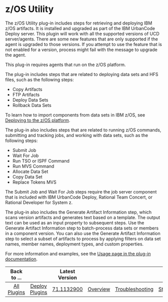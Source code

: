 
z/OS Utility
============


The z/OS Utility plug-in includes steps for retrieving and deploying IBM z/OS artifacts. It is installed and upgraded as part of the IBM UrbanCode Deploy server. This plugin will work with all the supported versions of UCD server/agents. There are some new features that are only supported if the agent is upgraded to those versions. If you attempt to use the feature that is not enabled for a version, process might fail with the message to upgrade the agent. 


This plug-in requires agents that run on the z/OS platform.


The plug-in includes steps that are related to deploying data sets and HFS files, such as the following steps:


* Copy Artifacts
* FTP Artifacts
* Deploy Data Sets
* Rollback Data Sets


To learn how to import components from data sets in IBM z/OS, see [Deploying to the z/OS platform](https://www.ibm.com/docs/en/urbancode-deploy/7.2.1?topic=integrating-deploying-components-zos-platform). 


The plug-in also includes steps that are related to running z/OS commands, submitting and tracking jobs, and working with data sets, such as the following steps:


* Submit Job
* Wait For Job
* Run TSO or ISPF Command
* Run MVS Command
* Allocate Data Set
* Copy Data Set
* Replace Tokens MVS


The Submit Job and Wait For Job steps require the job server component that is included with IBM UrbanCode Deploy, Rational Team Concert, or Rational Developer for System z.


The plug-in also includes the Generate Artifact Information step, which scans version artifacts and generates text based on a template. The output text can be used as an input property to subsequent steps. Use the Generate Artifact Information step to batch-process data sets or members in a component version. You can also use the Generate Artifact Information step to select a subset of artifacts to process by applying filters on data set names, member names, deployment types, and custom properties.


For more information and examples, see the [Usage page in the plug-in documentation](https://developer.ibm.com/urbancode/plugindoc/ibmucd/zos-utility-plug/1-2/usage/).




|Back to ...||Latest Version||||||
| :---: | :---: | :---: | :---: | :---: | :---: | :---: | :---: |
|[All Plugins](../../index.md)|[Deploy Plugins](../README.md)|[71.1132900](https://github.com/UrbanCode/IBM-UCD-PLUGINS/blob/main/files/zos-deploy/ucd-zos-deploy-71.1132900.zip)|[Overview](overview.md)|[Troubleshooting](troubleshooting.md)|[Steps](steps.md)|[Usage](usage.md)|[Downloads](downloads.md)|

